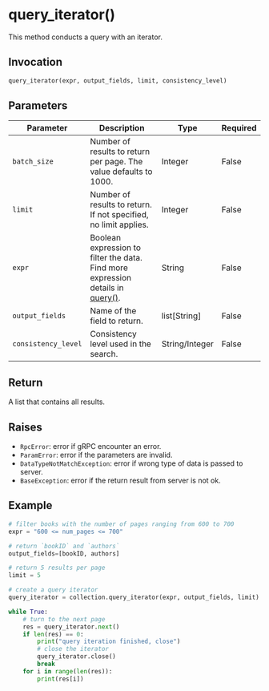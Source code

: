 # query_iterator()

This method conducts a query with an iterator.

## Invocation

```python
query_iterator(expr, output_fields, limit, consistency_level)
```

## Parameters

| Parameter | Description | Type | Required |
| --- | --- | --- | --- |
| `batch_size` | Number of results to return per page. The value defaults to 1000. | Integer | False |
| `limit` | Number of results to return. If not specified, no limit applies. | Integer | False |
| `expr` | 	Boolean expression to filter the data. Find more expression details in [query()](query().md). | String | False |
| `output_fields` | Name of the field to return. | list[String] | False |
| `consistency_level` | Consistency level used in the search. | String/Integer | False |

## Return

A list that contains all results.

## Raises

- `RpcError`: error if gRPC encounter an error.
- `ParamError`: error if the parameters are invalid.
- `DataTypeNotMatchException`: error if wrong type of data is passed to server.
- `BaseException`: error if the return result from server is not ok.

## Example

```python
# filter books with the number of pages ranging from 600 to 700
expr = "600 <= num_pages <= 700"

# return `bookID` and `authors`
output_fields=[bookID, authors]

# return 5 results per page
limit = 5

# create a query iterator
query_iterator = collection.query_iterator(expr, output_fields, limit)

while True:
    # turn to the next page
    res = query_iterator.next()
    if len(res) == 0:
        print("query iteration finished, close")
        # close the iterator
        query_iterator.close()
        break
    for i in range(len(res)):
        print(res[i])
```
